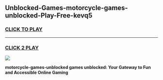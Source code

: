 
## Unblocked-Games-motorcycle-games-unblocked-Play-Free-kevq5
<h3>
<a href="https://premium76.site?title=motorcycle-games-unblocked&ref=15A">CLICK TO PLAY</a></h3>
<hr>

<h3>
<a href="https://premium76.site?title=motorcycle-games-unblocked&ref=15A">CLICK 2 PLAY</a>
  
</h3>

<a href="https://premium76.site?title=motorcycle-games-unblocked&ref=15A"><img src="https://clearcache.store/games.png"></a>


**motorcycle-games-unblocked games unblocked: Your Gateway to Fun and Accessible Online Gaming**
